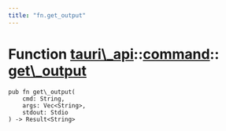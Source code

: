 ```yaml
---
title: "fn.get_output"
---
```


# Function [tauri\\\_api](/docs/api/rust/tauri\_api/../index.html)::​[command](/docs/api/rust/tauri\_api/index.html)::​[get\\\_output](/docs/api/rust/tauri\_api/)

    pub fn get\_output(
        cmd: String, 
        args: Vec<String>, 
        stdout: Stdio
    ) -> Result<String>

      